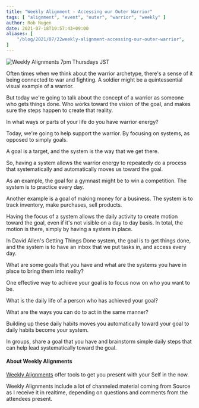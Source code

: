 ```yaml
---
title: "Weekly Alignment - Accessing our Outer Warrior"
tags: [ "alignment", "event", "outer", "warrior", "weekly" ]
author: Rob Nugen
date: 2021-07-18T19:57:43+09:00
aliases: [
    "/blog/2021/07/22weekly-alignment-accessing-our-outer-warrior",
]
---
```


<img
src="https://b.robnugen.com/blog/2021/conquest_outer_warrior.jpg"
alt="Weekly Alignments 7pm Thursdays JST"
class="title" />

Often times when we think about the warrior archetype, there's a sense of it
being connected to war and fighting.  A soldier might be a quintessential
visual example of a warrior.

But today we're going to talk about the concept of a warrior as someone
who gets things done. Who works toward the vision of the goal, and makes
sure the steps happen to create that reality.

In what ways or parts of your life do you have warrior energy?

Today, we're going to help
support the warrior. By focusing on systems, as opposed to simply goals.

A goal is a target, and the system is the way that we get there.

So, having a system allows the warrior energy to repeatedly do a process
that systematically and automatically moves us toward the goal.

As an example, the goal for a gymnast might be to win a competition.
The system is to practice every day.

Another example is
a goal of making money for a business. The system is to track inventory,
make purchases, sell products.

Having the focus of a system allows the daily activity to create motion toward
the goal, even if it's not visible on a day to day basis.
In total, the motion is there, simply by having a system in place.

In David Allen's Getting Things Done system, the goal is to get things done,
and the system is to have an inbox that we put tasks in, and access every day.

What are some goals that you have and what are the systems you have in place
to bring them into reality?

One effective way to achieve your goal is to focus now on who you want to be.

What is the daily life of a person who has achieved your goal?

What are the ways you can do to act in the same manner?

Building up these daily habits moves you automatically toward your goal to daily
habits become your system.

In groups, share a goal that you have and brainstorm simple daily steps
that can help lead systematically toward the goal.

#### About Weekly Alignments

[Weekly Alignments](/weekly-alignments/) offer tools to get you present with your Self in the now.

Weekly Alignments include a lot of channeled material coming from
Source as I receive it in realtime, depending on questions and
comments from the attendees present.

